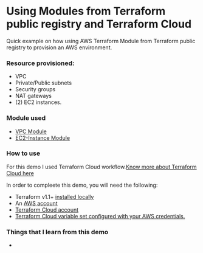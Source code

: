 # Using Modules from Terraform public registry and Terraform Cloud

Quick example on how using AWS Terraform Module from Terraform public registry to provision an AWS environment.

### Resource provisioned:
- VPC
- Private/Public subnets
- Security groups
- NAT gateways 
- (2) EC2 instances.

### Module used
- [VPC Module](https://registry.terraform.io/modules/terraform-aws-modules/vpc/aws/3.14.0)
- [EC2-Instance Module](https://registry.terraform.io/modules/terraform-aws-modules/ec2-instance/aws/latest)

### How to use
For this demo I used Terraform Cloud workflow.[Know more about Terraform Cloud here](https://developer.hashicorp.com/terraform/tutorials/cloud-get-started)

In order to compleete this demo, you will need the following:

- Terraform v1.1+ [installed locally](https://developer.hashicorp.com/terraform/tutorials/aws-get-started/install-cli)
- An [AWS account](https://portal.aws.amazon.com/billing/signup?nc2=h_ct&src=default&redirect_url=https%3A%2F%2Faws.amazon.com%2Fregistration-confirmation#/start)
- [Terraform Cloud account](https://app.terraform.io/public/signup/account?utm_source=learn)
- [Terraform Cloud variable set configured with your AWS credentials.](https://developer.hashicorp.com/terraform/tutorials/cloud-get-started/cloud-create-variable-set)

### Things that I learn from this demo
- 